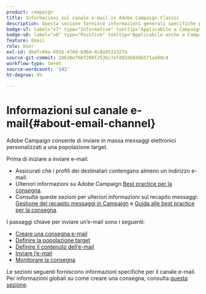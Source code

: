 ```yaml
---
product: campaign
title: Informazioni sul canale e-mail in Adobe Campaign Classic
description: Questa sezione fornisce informazioni generali specifiche per il canale e-mail in Adobe Campaign
badge-v7: label="v7" type="Informative" tooltip="Applicabile a Campaign Classic v7"
badge-v8: label="v8" type="Positive" tooltip="Applicabile anche a Campaign v8"
feature: Email
role: User
exl-id: dbdfc04a-691b-470d-b96d-4c8a9531327d
source-git-commit: 28638e76bf286f253bc7efd02db848b571ad88c4
workflow-type: tm+mt
source-wordcount: '143'
ht-degree: 9%

---
```


# Informazioni sul canale e-mail{#about-email-channel}

Adobe Campaign consente di inviare in massa messaggi elettronici personalizzati a una popolazione target.

Prima di iniziare a inviare e-mail:

* Assicurati che i profili dei destinatari contengano almeno un indirizzo e-mail.
* Ulteriori informazioni su Adobe Campaign [Best practice per la consegna](delivery-best-practices.md).
* Consulta queste sezioni per ulteriori informazioni sul recapito messaggi: [Gestione del recapito messaggi in Campaign](about-deliverability.md) e [Guida alle best practice per la consegna](https://experienceleague.adobe.com/docs/deliverability-learn/deliverability-best-practice-guide/introduction.html?lang=it).

I passaggi chiave per inviare un’e-mail sono i seguenti:

* [Creare una consegna e-mail](creating-an-email-delivery.md)
* [Definire la popolazione target](steps-defining-the-target-population.md)
* [Definire il contenuto dell’e-mail](defining-the-email-content.md)
* [Inviare l’e-mail](sending-messages.md)
* [Monitorare la consegna](about-delivery-monitoring.md)

Le sezioni seguenti forniscono informazioni specifiche per il canale e-mail. Per informazioni globali su come creare una consegna, consulta [questa sezione](steps-about-delivery-creation-steps.md).
